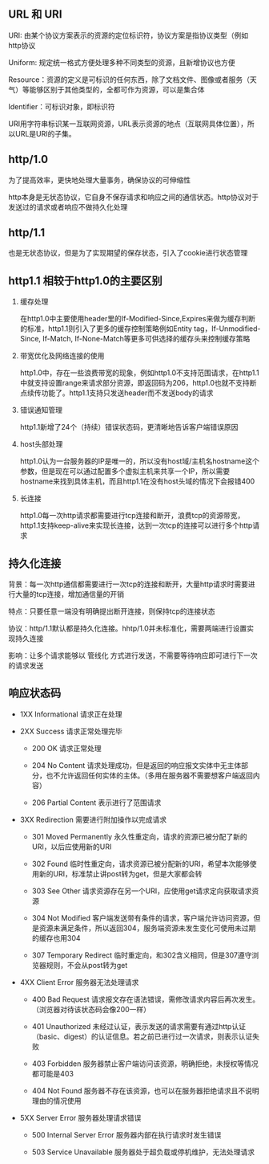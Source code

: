 ## URL 和 URI

URI: 由某个协议方案表示的资源的定位标识符，协议方案是指协议类型（例如http协议

Uniform: 规定统一格式方便处理多种不同类型的资源，且新增协议也方便

Resource：资源的定义是可标识的任何东西，除了文档文件、图像或者服务（天气）等能够区别于其他类型的，全都可作为资源，可以是集合体

Identifier：可标识对象，即标识符


URI用字符串标识某一互联网资源，URL表示资源的地点（互联网具体位置），所以URL是URI的子集。

## http/1.0

为了提高效率，更快地处理大量事务，确保协议的可伸缩性

http本身是无状态协议，它自身不保存请求和响应之间的通信状态。http协议对于发送过的请求或者响应不做持久化处理

## http/1.1

也是无状态协议，但是为了实现期望的保存状态，引入了cookie进行状态管理

## http1.1 相较于http1.0的主要区别

1. 缓存处理

    在http1.0中主要使用header里的If-Modified-Since,Expires来做为缓存判断的标准，http1.1则引入了更多的缓存控制策略例如Entity tag，If-Unmodified-Since, If-Match, If-None-Match等更多可供选择的缓存头来控制缓存策略
  
2. 带宽优化及网络连接的使用

    http1.0中，存在一些浪费带宽的现象，例如http1.0不支持范围请求，在http1.1中就支持设置range来请求部分资源，即返回码为206，http1.0也就不支持断点续传功能了。http1.1支持只发送header而不发送body的请求
  
3. 错误通知管理

    http1.1新增了24个（持续）错误状态码，更清晰地告诉客户端错误原因
  
4. host头部处理

    http1.0认为一台服务器的IP是唯一的，所以没有host域/主机名hostname这个参数，但是现在可以通过配置多个虚拟主机来共享一个IP，所以需要hostname来找到具体主机，而且http1.1在没有host头域的情况下会报错400
  
5. 长连接

    http1.0每一次http请求都需要进行tcp连接和断开，浪费tcp的资源带宽，http1.1支持keep-alive来实现长连接，达到一次tcp的连接可以进行多个http请求

## 持久化连接

背景：每一次http通信都需要进行一次tcp的连接和断开，大量http请求时需要进行大量的tcp连接，增加通信量的开销

特点：只要任意一端没有明确提出断开连接，则保持tcp的连接状态

协议：http/1.1默认都是持久化连接。hhtp/1.0并未标准化，需要两端进行设置实现持久连接

影响：让多个请求能够以 管线化 方式进行发送，不需要等待响应即可进行下一次的请求发送

## 响应状态码

* 1XX  Informational  请求正在处理
* 2XX  Success  请求正常处理完毕

  * 200 OK 请求正常处理
  
  * 204 No Content 请求处理成功，但是返回的响应报文实体中无主体部分，也不允许返回任何实体的主体。（多用在服务器不需要想客户端返回内容）
  
  * 206 Partial Content 表示进行了范围请求
* 3XX  Redirection  需要进行附加操作以完成请求
  
  * 301 Moved Permanently 永久性重定向，请求的资源已被分配了新的URI，以后应使用新的URI
  
  * 302 Found 临时性重定向，请求资源已被分配新的URI，希望本次能够使用新的URI，标准禁止讲post转为get，但是大家都会转
  
  * 303 See Other 请求资源存在另一个URI，应使用get请求定向获取请求资源
  
  * 304 Not Modified 客户端发送带有条件的请求，客户端允许访问资源，但是资源未满足条件，所以返回304，服务端资源未发生变化可使用未过期的缓存也用304
  
  * 307 Temporary Redirect 临时重定向，和302含义相同，但是307遵守浏览器规则，不会从post转为get
* 4XX  Client Error  服务器无法处理请求
  
  * 400 Bad Request 请求报文存在语法错误，需修改请求内容后再次发生。（浏览器对待该状态码会像200一样）
  
  * 401 Unauthorized 未经过认证，表示发送的请求需要有通过http认证（basic、digest）的认证信息。若之前已进行过一次请求，则表示认证失败
  
  * 403 Forbidden 服务器禁止客户端访问该资源，明确拒绝，未授权等情况都可能是403
  
  * 404 Not Found 服务器不存在该资源，也可以在服务器拒绝请求且不说明理由的情况使用
* 5XX  Server Error  服务器处理请求错误
  
  * 500 Internal Server Error 服务器内部在执行请求时发生错误
  
  * 503 Service Unavailable 服务器处于超负载或停机维护，无法处理请求
